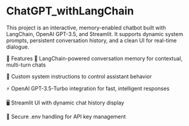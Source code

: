 # ChatGPT_withLangChain
This project is an interactive, memory-enabled chatbot built with LangChain, OpenAI GPT-3.5, and Streamlit. It supports dynamic system prompts, persistent conversation history, and a clean UI for real-time dialogue.

🚀 Features
🧠 LangChain-powered conversation memory for contextual, multi-turn chats

💬 Custom system instructions to control assistant behavior

⚡️ OpenAI GPT-3.5-Turbo integration for fast, intelligent responses

🖥️ Streamlit UI with dynamic chat history display

🔐 Secure .env handling for API key management

